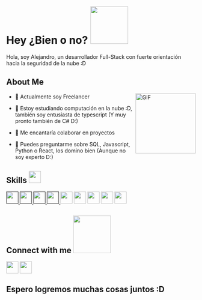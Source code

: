 

<h1> Hey ¿Bien o no? <img src = "https://media0.giphy.com/media/KDDpcKigbfFpnejZs6/giphy.gif?cid=ecf05e47oy6f4zjs8g1qoiystc56cu7r9tb8a1fe76e05oty&rid=giphy.gif" width = 100px>

 </h1>
<p align='center'>
</p>
<p align="center">
</p>



<div size='20px'> Hola, soy Alejandro, un desarrollador Full-Stack con fuerte orientación hacia la seguridad de la nube :D
</div>

<h2> About Me </h2>
   <img align="right" alt="GIF" height="160px"  src="https://media.giphy.com/media/du3J3cXyzhj75IOgvA/giphy.gif" />

- 🔭  Actualmente soy Freelancer
  
- 🌱 Estoy estudiando computación en la nube :D, también soy entusiasta de typescript (Y muy pronto también de C# D:)
  
- 👯 Me encantaría colaborar en proyectos
  
- 💬 Puedes preguntarme sobre SQL, Javascript, Python o React, los domino bien (Aunque no soy experto D:)
  

<h2> Skills <img src = "https://media2.giphy.com/media/QssGEmpkyEOhBCb7e1/giphy.gif?cid=ecf05e47a0n3gi1bfqntqmob8g9aid1oyj2wr3ds3mg700bl&rid=giphy.gif" width = 32px> </h2>
<a href=  > <img width ='32px' src ='https://raw.githubusercontent.com/rahulbanerjee26/githubAboutMeGenerator/main/icons/python.svg'> </a>
<a href=  > <img width ='32px' src ='https://raw.githubusercontent.com/rahulbanerjee26/githubAboutMeGenerator/main/icons/reactjs.svg'> </a>
<a href=  > <img width ='32px' src ='https://raw.githubusercontent.com/rahulbanerjee26/githubAboutMeGenerator/main/icons/javascript.svg'> </a>
<a href=  > <img width ='32px' src ='https://raw.githubusercontent.com/rahulbanerjee26/githubAboutMeGenerator/main/icons/css.svg'> </a>
<a href="#"><img width="32px" color='Blue' src="https://raw.githubusercontent.com/simple-icons/simple-icons/develop/icons/typescript.svg"></a>
<a href="#"><img width="32px" src="https://raw.githubusercontent.com/simple-icons/simple-icons/develop/icons/tailwindcss.svg"></a>
<a href="#"><img width="32px" src="https://raw.githubusercontent.com/simple-icons/simple-icons/develop/icons/express.svg"></a>
<a href="#"><img width="32px" src="https://raw.githubusercontent.com/simple-icons/simple-icons/develop/icons/nodedotjs.svg"></a>
<a href="#"><img width="32px" src="https://raw.githubusercontent.com/simple-icons/simple-icons/develop/icons/linux.svg"></a>

<h2> Connect with me <img src='https://raw.githubusercontent.com/ShahriarShafin/ShahriarShafin/main/Assets/handshake.gif' width="100px"> </h2>
<a href = 'www.linkedin.com/in/alejandro-testa-0347a9257'> <img width = '32px' align= 'center' src="https://raw.githubusercontent.com/rahulbanerjee26/githubAboutMeGenerator/main/icons/linked-in-alt.svg"/></a> 
<a href ='https://github.com/tezzzta' > <img width = '32px' align= 'center' src="https://raw.githubusercontent.com/rahulbanerjee26/githubAboutMeGenerator/main/icons/github.svg"/></a>
  
<br>
<h2> Espero logremos muchas cosas juntos :D</h2>
<br>
  <br>
  


<br>

